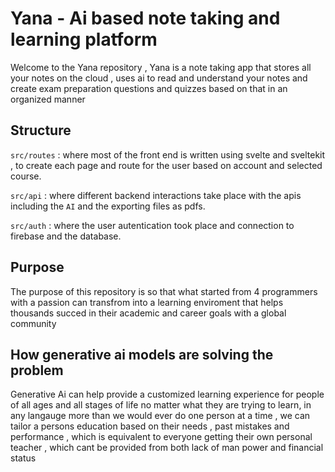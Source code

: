 # Yana - Ai based note taking and learning platform

Welcome to the Yana repository  , Yana is a note taking app that stores all your notes on the cloud ,  uses ai to read and understand your notes and create exam preparation questions and quizzes based on that in an organized manner

## Structure 

`src/routes` : where most of the front end is written using svelte and sveltekit , to create each page and route for the user based on account and selected course.

`src/api` : where different backend interactions take place with the apis including the `AI` and the exporting files as pdfs.

`src/auth` : where the user autentication took place and connection to firebase and the database.

## Purpose
The purpose of this repository is so that what started from 4 programmers with a passion can transfrom into a learning enviroment that helps thousands succed in their academic and career goals with a global community


## How generative ai models are solving the problem

Generative Ai can help provide a customized learning experience for people of all ages and all stages of life no matter what they are trying to learn, in any langauge more than we would ever do one person at a time , we can tailor a persons education based on their needs , past mistakes and performance , which is equivalent to everyone getting their own personal teacher , which cant be provided from both lack of man power and financial status 
